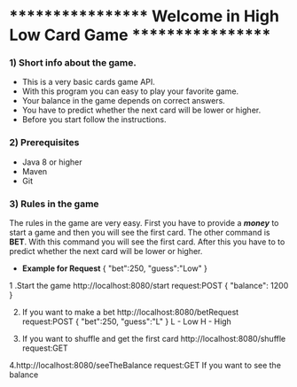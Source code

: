 # **************** Welcome in High Low Card Game ****************

### 1) Short info about the game.
- This is a very basic cards game API.
- With this program you can easy to play your favorite game.
- Your balance in the game depends on correct answers.
- You have to predict whether the next card will be lower or higher.
- Before you start follow the instructions.


### 2) Prerequisites
- Java 8 or higher
- Maven
- Git

### 3) Rules in the game
The rules in the game are very easy. First you have to provide a ***money*** to start a game and then you will see the first card.
The other command is **BET**. With this command you will see the first card. After this you have to to predict whether the next card will be lower or higher.
- **Example for Request**
{
   "bet":250,
   "guess":"Low"
}


1 .Start the game http://localhost:8080/start   request:POST
{
    "balance": 1200   
}

2. If you want to make a bet 
http://localhost:8080/betRequest   request:POST
{
   "bet":250,
   "guess":"L"
}
L - Low
H - High

3. If you want to shuffle and get the first card
 http://localhost:8080/shuffle  request:GET

4.http://localhost:8080/seeTheBalance  request:GET
If you want to see the balance 



